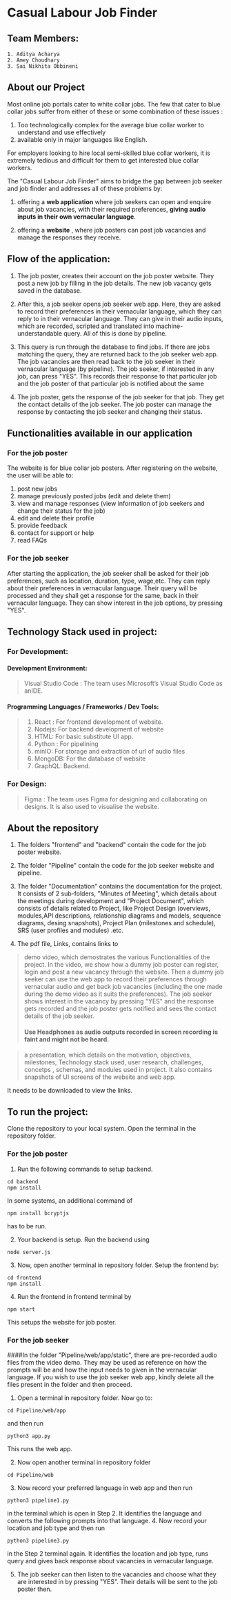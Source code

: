 # Casual Labour Job Finder

## Team Members: 

    1. Aditya Acharya
    2. Amey Choudhary
    3. Sai Nikhita Obbineni

## About our Project

Most online job portals cater to white collar jobs. The few that cater to blue collar jobs suffer from either of these or some combination of these issues :
1. Too technologically complex for the average blue collar worker to understand and use effectively 
2. available only in major languages like English. 


For employers looking to hire local semi-skilled blue collar workers, it is extremely tedious and difficult for them to get interested blue collar workers.


The "Casual Labour Job Finder" aims to bridge the gap between job seeker and job finder and addresses all of these problems by:

1. offering a **web application** where job seekers can open and enquire about job vacancies, with their required preferences, **giving audio inputs in their own vernacular language**.

2. offering a **website** , where job posters can post job vacancies and manage the responses they receive.

## Flow of the application:

1. The job poster, creates their account on the job poster website. They post a new job by filling in the job details. The new job vacancy gets saved in the database.

2. After this, a job seeker opens job seeker web app. Here, they are asked to record their preferences in their vernacular language, which they can reply to in their vernacular language. They can give in their audio inputs, which are recorded, scripted and translated into machine-understandable query. All of this is done by pipeline.

3. This query is run through the database to find jobs. If there are jobs matching the query, they are returned back to the job seeker web app. The job vacancies are then read back to the job seeker in their vernacular language (by pipeline). The job seeker, if interested in any job, can press "YES". This records their response to that particular job and the job poster of that particular job is notified about the same

4. The job poster, gets the response of the job seeker for that job. They get the contact details of the job seeker. The job poster can manage the response by contacting the job seeker and changing their status.

## Functionalities available in our application

### For the job poster

The website is for blue collar job posters. After registering on the website, the user
will be able to:
1. post new jobs
2. manage previously posted jobs (edit and delete them)
3. view and manage responses (view information of job seekers and change
their status for the job)
4. edit and delete their profile
5. provide feedback
6. contact for support or help
7. read FAQs


### For the job seeker

After starting the application, the job seeker shall be asked for their job preferences, such as location, duration, type, wage,etc. They can reply about their preferences in vernacular language. Their query will be processed and they shall get a response for the same, back in their vernacular language. They can show interest in the job
options, by pressing "YES".

## Technology Stack used in project:

### For Development:

#### Development Environment:
> Visual Studio Code : The team uses Microsoft’s Visual Studio Code as anIDE.

#### Programming Languages / Frameworks / Dev Tools:
> 1. React : For frontend development of website.
> 2. Nodejs: For backend development of website
> 3. HTML: For basic substitute UI app.
> 4. Python : For pipelining
> 5. minIO: For storage and extraction of url of audio files
> 6. MongoDB: For the database of website
> 7. GraphQL: Backend.

### For Design:
> Figma : The team uses Figma for designing and collaborating on designs. It is also used to visualise the website.

## About the repository

1. The folders "frontend" and "backend" contain the code for the job poster website.

2. The folder "Pipeline" contain the code for the job seeker website and pipeline.

3. The folder "Documentation" contains the documentation for the project. It consists of 2 sub-folders, "Minutes of Meeting", which details about the meetings during development and "Project Document", which consists of details related to Project, like Project Design (overviews, modules,API descriptions, relationship diagrams and models, sequence diagrams, desing snapshots), Project Plan (milestones and schedule), SRS (user profiles and modules) .etc.

4. The pdf file, Links, contains links to 

> demo video, which demostrates the various Functionalities of the project. In the video, we show how a dummy job poster can register, login and post a new vacancy through the website. Then a dummy job seeker can use the web app to record their preferences through vernacular audio and get back job vacancies (including the one made during the demo video as it suits the preferences). The job seeker shows interest in the vacancy by pressing "YES" and the response gets recorded and the job poster gets notified and sees the contact details of the job seeker.
> #### Use Headphones as audio outputs recorded in screen recording is faint and might not be heard.

> a presentation, which details on the motivation, objectives, milestones, Technology stack used, user research, challenges, concetps , schemas, and modules used in project. It also contains snapshots of UI screens of the website and web app.

It needs to be downloaded to view the links.

## To run the project:

Clone the repository to your local system. Open the terminal in the repository folder.

### For the job poster

1. Run the following commands to setup backend.
```
cd backend
npm install
```
In some systems, an additional command of 
```
npm install bcryptjs
``` 
has to be run.

2. Your backend is setup. Run the backend using
``` 
node server.js
```
3. Now, open another terminal in repository folder. Setup the frontend by:
```
cd frontend
npm install
```

4. Run the frontend in frontend terminal by 
```
npm start
```

This setups the website for job poster.

### For the job seeker

####In the folder "Pipeline/web/app/static", there are pre-recorded audio files from the video demo. They may be used as reference on how the prompts will be and how the input needs to given in the vernacular language. If you wish to use the job seeker web app, kindly delete all the files present in the folder and then proceed.

1. Open a terminal in repository folder. Now go to:
```
cd Pipeline/web/app
```
and then run 

```
python3 app.py
```
This runs the web app.

2. Now open another terminal in repository folder
```
cd Pipeline/web
```
3. Now record your preferred language in web app and then run 
```
python3 pipeline1.py
```
in the terminal which is open in Step 2. It identifies the language and converts the following prompts into that language.
4. Now record your location and job type and then run 
```
python3 pipeline3.py
```
in the Step 2 terminal again. It identifies the location and job type, runs query and gives back response about vacancies in vernacular language.

5. The job seeker can then listen to the vacancies and choose what they are interested in by pressing "YES". Their details will be sent to the job poster then.

